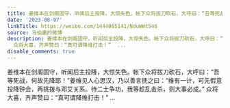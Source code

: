 ```yaml
---
title: 姜维本在剑阁固守，听闻后主投降，大惊失色。帐下众将拔刀砍石，大呼曰：“吾等死战，何故先降耶！”姜维见人心思汉，乃以善言抚之曰：“维有一计，可先假意投降...
date: '2023-08-07'
linkTitle: https://weibo.com/1444865141/NduWWt546
source: 马伯庸的微博
description: 姜维本在剑阁固守，听闻后主投降，大惊失色。帐下众将拔刀砍石，大呼曰：“吾等死战，何故先降耶！”姜维见人心思汉，乃以善言抚之曰：“维有一计，可先假意投降钟会，再挑拨与邓艾关系。待二士争功，我等趁乱击杀，则大事必成。”
  众将大喜，齐声赞曰：“真可谓降维打击！”  ...
disable_comments: true
---
```

姜维本在剑阁固守，听闻后主投降，大惊失色。帐下众将拔刀砍石，大呼曰：“吾等死战，何故先降耶！”姜维见人心思汉，乃以善言抚之曰：“维有一计，可先假意投降钟会，再挑拨与邓艾关系。待二士争功，我等趁乱击杀，则大事必成。” 众将大喜，齐声赞曰：“真可谓降维打击！”  ...